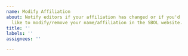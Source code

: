 ```yaml
---
name: Modify Affiliation
about: Notify editors if your affiliation has changed or if you'd
  like to modify/remove your name/affiliation in the SBOL website.
title: ''
labels: ''
assignees: ''

---
```



